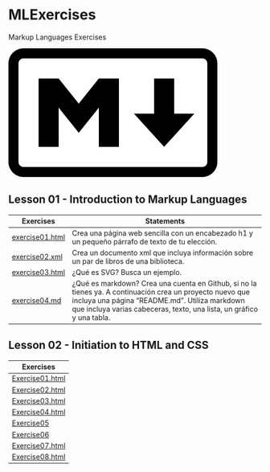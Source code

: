 # MLExercises
Markup Languages Exercises

![Mark of Markdowm](markdown-mark.svg)

## Lesson 01 - Introduction to Markup Languages

Exercises | Statements
-------------------- | --------------------------------------------------------------------------------
[exercise01.html](/lesson01/exercise01.html) | Crea una página web sencilla con un encabezado h1 y un pequeño párrafo de texto de tu elección.
[exercise02.xml](/lesson01/exercise02.xml) | Crea un documento xml que incluya información sobre un par de libros de una biblioteca.
[exercise03.html](/lesson01/exercise03.html) | ¿Qué es SVG? Busca un ejemplo.
[exercise04.md](/lesson01/exercise04.md) | ¿Qué es markdown? Crea una cuenta en Github, si no la tienes ya. A continuación crea un proyecto nuevo que incluya una página “README.md”. Utiliza markdown que incluya varias cabeceras, texto, una lista, un gráfico y una tabla.

## Lesson 02 - Initiation to HTML and CSS

Exercises |
-------------------- |
[Exercise01.html](/Lesson02/Exercise01.html) |
[Exercise02.html](/Lesson02/Exercise02.html) |
[Exercise03.html](/Lesson02/Exercise03.html) |
[Exercise04.html](/Lesson02/Exercise04.html) |
[Exercise05](/Lesson02/Exercise05/www.misitio.com) |
[Exercise06](/Lesson02/Exercise06) |
[Exercise07.html](/Lesson02/Exercise07.html) |
[Exercise08.html](/Lesson02/Exercise08.html) |
